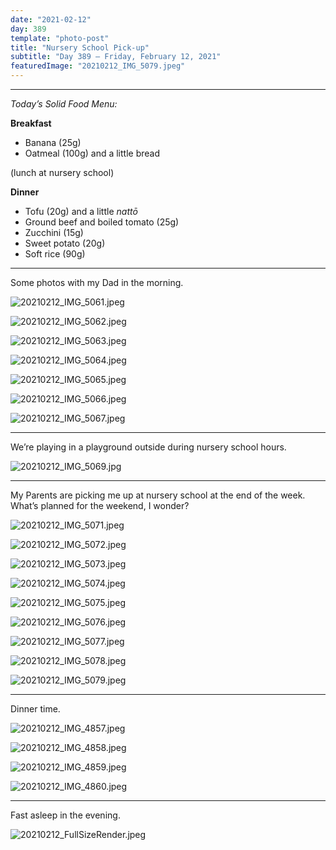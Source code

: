 ```yaml
---
date: "2021-02-12"
day: 389
template: "photo-post"
title: "Nursery School Pick-up"
subtitle: "Day 389 – Friday, February 12, 2021"
featuredImage: "20210212_IMG_5079.jpeg"
---
```


<hr />

_Today’s Solid Food Menu:_

**Breakfast**

- Banana (25g)
- Oatmeal (100g) and a little bread

(lunch at nursery school)

**Dinner**

- Tofu (20g) and a little *nattō*
- Ground beef and boiled tomato (25g)
- Zucchini (15g)
- Sweet potato (20g)
- Soft rice (90g)

<hr />

Some photos with my Dad in the morning.

![20210212_IMG_5061.jpeg](20210212_IMG_5061.jpeg)

![20210212_IMG_5062.jpeg](20210212_IMG_5062.jpeg)

![20210212_IMG_5063.jpeg](20210212_IMG_5063.jpeg)

![20210212_IMG_5064.jpeg](20210212_IMG_5064.jpeg)

![20210212_IMG_5065.jpeg](20210212_IMG_5065.jpeg)

![20210212_IMG_5066.jpeg](20210212_IMG_5066.jpeg)

![20210212_IMG_5067.jpeg](20210212_IMG_5067.jpeg)

<hr />

We’re playing in a playground outside during nursery school hours.

![20210212_IMG_5069.jpg](20210212_IMG_5069.jpg)

<hr />

My Parents are picking me up at nursery school at the end of the week. What’s planned for the weekend, I wonder?

![20210212_IMG_5071.jpeg](20210212_IMG_5071.jpeg)

![20210212_IMG_5072.jpeg](20210212_IMG_5072.jpeg)

![20210212_IMG_5073.jpeg](20210212_IMG_5073.jpeg)

![20210212_IMG_5074.jpeg](20210212_IMG_5074.jpeg)

![20210212_IMG_5075.jpeg](20210212_IMG_5075.jpeg)

![20210212_IMG_5076.jpeg](20210212_IMG_5076.jpeg)

![20210212_IMG_5077.jpeg](20210212_IMG_5077.jpeg)

![20210212_IMG_5078.jpeg](20210212_IMG_5078.jpeg)

![20210212_IMG_5079.jpeg](20210212_IMG_5079.jpeg)

<hr />

Dinner time.

![20210212_IMG_4857.jpeg](20210212_IMG_4857.jpeg)

![20210212_IMG_4858.jpeg](20210212_IMG_4858.jpeg)

![20210212_IMG_4859.jpeg](20210212_IMG_4859.jpeg)

![20210212_IMG_4860.jpeg](20210212_IMG_4860.jpeg)

<hr />

Fast asleep in the evening.

![20210212_FullSizeRender.jpeg](20210212_FullSizeRender.jpeg)
